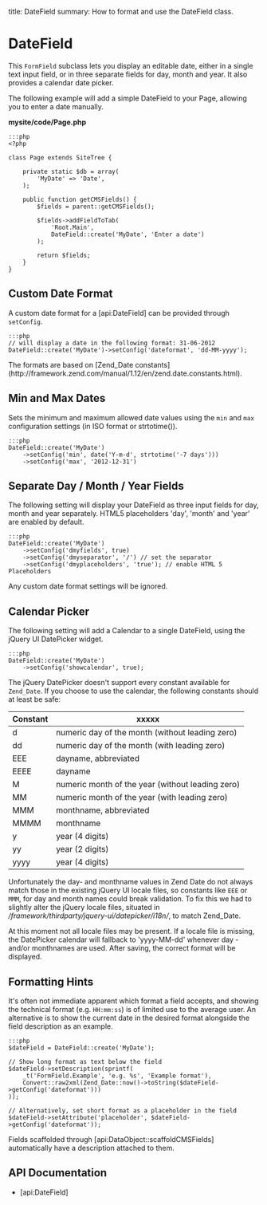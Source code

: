 title: DateField
summary: How to format and use the DateField class.

# DateField

This `FormField` subclass lets you display an editable date, either in a single text input field, or in three separate 
fields for day, month and year. It also provides a calendar date picker.

The following example will add a simple DateField to your Page, allowing you to enter a date manually. 

**mysite/code/Page.php**

	:::php
	<?php

	class Page extends SiteTree {

		private static $db = array(
			'MyDate' => 'Date',
		);
	
		public function getCMSFields() {
			$fields = parent::getCMSFields();
			
			$fields->addFieldToTab(
				'Root.Main',
				DateField::create('MyDate', 'Enter a date')
			);
			
			return $fields;
		} 
	}	

## Custom Date Format

A custom date format for a [api:DateField] can be provided through `setConfig`.

	:::php
	// will display a date in the following format: 31-06-2012
	DateField::create('MyDate')->setConfig('dateformat', 'dd-MM-yyyy'); 

<div class="info" markdown="1">
The formats are based on [Zend_Date constants](http://framework.zend.com/manual/1.12/en/zend.date.constants.html).
</div>
 

## Min and Max Dates

Sets the minimum and maximum allowed date values using the `min` and `max` configuration settings (in ISO format or 
strtotime()).

	:::php
	DateField::create('MyDate')
		->setConfig('min', date('Y-m-d', strtotime('-7 days')))
		->setConfig('max', '2012-12-31')
		
## Separate Day / Month / Year Fields

The following setting will display your DateField as three input fields for day, month and year separately. HTML5 
placeholders 'day', 'month' and 'year' are enabled by default. 

	:::php
	DateField::create('MyDate')
		->setConfig('dmyfields', true)
		->setConfig('dmyseparator', '/') // set the separator
		->setConfig('dmyplaceholders', 'true'); // enable HTML 5 Placeholders

<div class="alert" markdown="1">
Any custom date format settings will be ignored. 
</div>

## Calendar Picker
 
The following setting will add a Calendar to a single DateField, using the jQuery UI DatePicker widget.

	:::php
	DateField::create('MyDate')
		->setConfig('showcalendar', true);

The jQuery DatePicker doesn't support every constant available for `Zend_Date`. If you choose to use the calendar, the 
following constants should at least be safe:

Constant | xxxxx
-------- | -----
d        | numeric day of the month (without leading zero)
dd       | numeric day of the month (with leading zero)
EEE      | dayname, abbreviated
EEEE     | dayname
M        | numeric month of the year (without leading zero)
MM       | numeric month of the year (with leading zero)
MMM	     | monthname, abbreviated	
MMMM     | monthname
y        | year (4 digits)
yy       | year (2 digits)
yyyy     | year (4 digits)

Unfortunately the day- and monthname values in Zend Date do not always match those in the existing jQuery UI locale 
files, so constants like `EEE` or `MMM`, for day and month names could break validation. To fix this we had to slightly 
alter the jQuery locale files, situated in */framework/thirdparty/jquery-ui/datepicker/i18n/*, to match Zend_Date. 

<div class="info">
At this moment not all locale files may be present. If a locale file is missing, the DatePicker calendar will fallback 
to 'yyyy-MM-dd' whenever day - and/or monthnames are used. After saving, the correct format will be displayed.  
</div>

## Formatting Hints

It's often not immediate apparent which format a field accepts, and showing the technical format (e.g. `HH:mm:ss`) is 
of limited use to the average user. An alternative is to show the current date in the desired format alongside the 
field description as an example.

	:::php
	$dateField = DateField::create('MyDate');

	// Show long format as text below the field
	$dateField->setDescription(sprintf(
		_t('FormField.Example', 'e.g. %s', 'Example format'),
		Convert::raw2xml(Zend_Date::now()->toString($dateField->getConfig('dateformat')))
	));

	// Alternatively, set short format as a placeholder in the field
	$dateField->setAttribute('placeholder', $dateField->getConfig('dateformat'));

<div class="notice" markdown="1">
Fields scaffolded through [api:DataObject::scaffoldCMSFields] automatically have a description attached to them.
</div>

## API Documentation

* [api:DateField]
